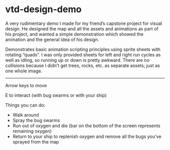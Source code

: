 # vtd-design-demo

A very rudimentary demo I made for my friend’s capstone project for visual design. He designed the map and all the assets and animations as part of his project, and wanted a simple demonstration which showed the animation and the general idea of his design. 

Demonstrates basic animation scripting principles using sprite sheets with rotating “quads”. I was only provided sheets for left and right run cycles as well as idling, so running up or down is pretty awkward. There are no collisions because I didn’t get trees, rocks, etc. as separate assets; just as one whole image. 

-----------------------------------------------------------------------------
Arrow keys to move

E to interact (with bug swarms or with your ship)

Things you can do:
  * Walk around 
  * Spray the bug swarms
  * Run out of oxygen and die (bar on the bottom of the screen represents remaining oxygen)
  * Return to your ship to replenish oxygen and remove all the bugs you’ve sprayed from the map
